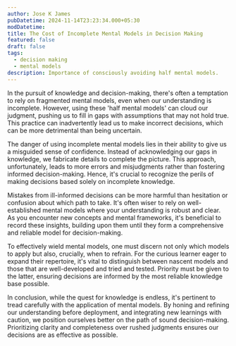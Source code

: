 ```yaml
---
author: Jose K James
pubDatetime: 2024-11-14T23:23:34.000+05:30
modDatetime: 
title: The Cost of Incomplete Mental Models in Decision Making
featured: false
draft: false
tags:
  - decision making
  - mental models
description: Importance of consciously avoiding half mental models.
---
```


In the pursuit of knowledge and decision-making, there's often a temptation to rely on fragmented mental models, even when our understanding is incomplete. However, using these 'half mental models' can cloud our judgment, pushing us to fill in gaps with assumptions that may not hold true. This practice can inadvertently lead us to make incorrect decisions, which can be more detrimental than being uncertain.

The danger of using incomplete mental models lies in their ability to give us a misguided sense of confidence. Instead of acknowledging our gaps in knowledge, we fabricate details to complete the picture. This approach, unfortunately, leads to more errors and misjudgments rather than fostering informed decision-making. Hence, it's crucial to recognize the perils of making decisions based solely on incomplete knowledge.

Mistakes from ill-informed decisions can be more harmful than hesitation or confusion about which path to take. It's often wiser to rely on well-established mental models where your understanding is robust and clear. As you encounter new concepts and mental frameworks, it's beneficial to record these insights, building upon them until they form a comprehensive and reliable model for decision-making.

To effectively wield mental models, one must discern not only which models to apply but also, crucially, when to refrain. For the curious learner eager to expand their repertoire, it's vital to distinguish between nascent models and those that are well-developed and tried and tested. Priority must be given to the latter, ensuring decisions are informed by the most reliable knowledge base possible.

In conclusion, while the quest for knowledge is endless, it's pertinent to tread carefully with the application of mental models. By honing and refining our understanding before deployment, and integrating new learnings with caution, we position ourselves better on the path of sound decision-making. Prioritizing clarity and completeness over rushed judgments ensures our decisions are as effective as possible.